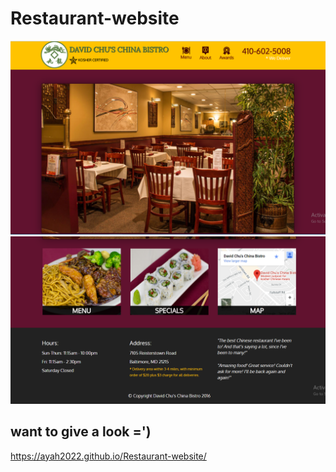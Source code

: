 # Restaurant-website
![alt text](img/res.png)
![alt text](img/res1.png)
## want to give a look =') 
https://ayah2022.github.io/Restaurant-website/

